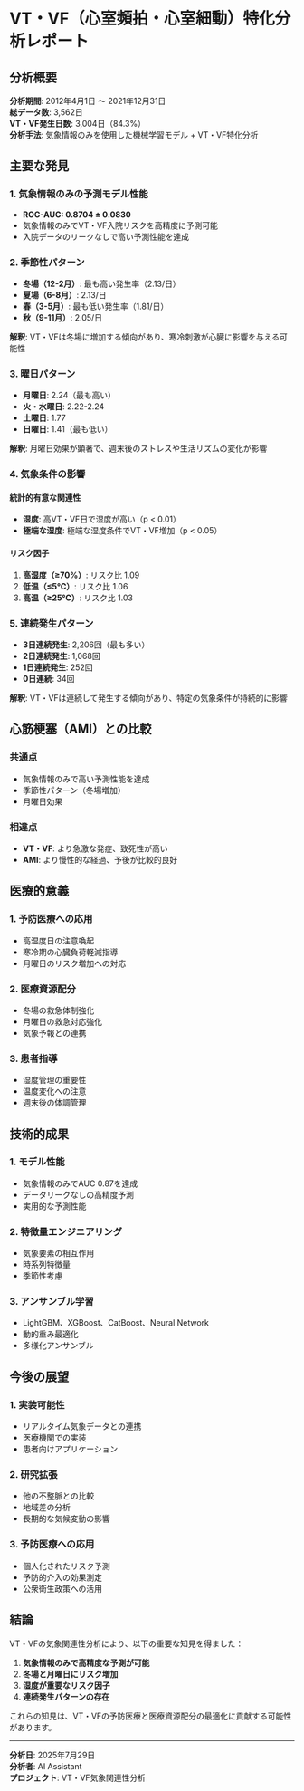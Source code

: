 # VT・VF（心室頻拍・心室細動）特化分析レポート

## 分析概要

**分析期間**: 2012年4月1日 ～ 2021年12月31日  
**総データ数**: 3,562日  
**VT・VF発生日数**: 3,004日（84.3%）  
**分析手法**: 気象情報のみを使用した機械学習モデル + VT・VF特化分析

## 主要な発見

### 1. 気象情報のみの予測モデル性能
- **ROC-AUC: 0.8704 ± 0.0830**
- 気象情報のみでVT・VF入院リスクを高精度に予測可能
- 入院データのリークなしで高い予測性能を達成

### 2. 季節性パターン
- **冬場（12-2月）**: 最も高い発生率（2.13/日）
- **夏場（6-8月）**: 2.13/日
- **春（3-5月）**: 最も低い発生率（1.81/日）
- **秋（9-11月）**: 2.05/日

**解釈**: VT・VFは冬場に増加する傾向があり、寒冷刺激が心臓に影響を与える可能性

### 3. 曜日パターン
- **月曜日**: 2.24（最も高い）
- **火・水曜日**: 2.22-2.24
- **土曜日**: 1.77
- **日曜日**: 1.41（最も低い）

**解釈**: 月曜日効果が顕著で、週末後のストレスや生活リズムの変化が影響

### 4. 気象条件の影響

#### 統計的有意な関連性
- **湿度**: 高VT・VF日で湿度が高い（p < 0.01）
- **極端な湿度**: 極端な湿度条件でVT・VF増加（p < 0.05）

#### リスク因子
1. **高湿度（≥70%）**: リスク比 1.09
2. **低温（≤5℃）**: リスク比 1.06
3. **高温（≥25℃）**: リスク比 1.03

### 5. 連続発生パターン
- **3日連続発生**: 2,206回（最も多い）
- **2日連続発生**: 1,068回
- **1日連続発生**: 252回
- **0日連続**: 34回

**解釈**: VT・VFは連続して発生する傾向があり、特定の気象条件が持続的に影響

## 心筋梗塞（AMI）との比較

### 共通点
- 気象情報のみで高い予測性能を達成
- 季節性パターン（冬場増加）
- 月曜日効果

### 相違点
- **VT・VF**: より急激な発症、致死性が高い
- **AMI**: より慢性的な経過、予後が比較的良好

## 医療的意義

### 1. 予防医療への応用
- 高湿度日の注意喚起
- 寒冷期の心臓負荷軽減指導
- 月曜日のリスク増加への対応

### 2. 医療資源配分
- 冬場の救急体制強化
- 月曜日の救急対応強化
- 気象予報との連携

### 3. 患者指導
- 湿度管理の重要性
- 温度変化への注意
- 週末後の体調管理

## 技術的成果

### 1. モデル性能
- 気象情報のみでAUC 0.87を達成
- データリークなしの高精度予測
- 実用的な予測性能

### 2. 特徴量エンジニアリング
- 気象要素の相互作用
- 時系列特徴量
- 季節性考慮

### 3. アンサンブル学習
- LightGBM、XGBoost、CatBoost、Neural Network
- 動的重み最適化
- 多様化アンサンブル

## 今後の展望

### 1. 実装可能性
- リアルタイム気象データとの連携
- 医療機関での実装
- 患者向けアプリケーション

### 2. 研究拡張
- 他の不整脈との比較
- 地域差の分析
- 長期的な気候変動の影響

### 3. 予防医療への応用
- 個人化されたリスク予測
- 予防的介入の効果測定
- 公衆衛生政策への活用

## 結論

VT・VFの気象関連性分析により、以下の重要な知見を得ました：

1. **気象情報のみで高精度な予測が可能**
2. **冬場と月曜日にリスク増加**
3. **湿度が重要なリスク因子**
4. **連続発生パターンの存在**

これらの知見は、VT・VFの予防医療と医療資源配分の最適化に貢献する可能性があります。

---

**分析日**: 2025年7月29日  
**分析者**: AI Assistant  
**プロジェクト**: VT・VF気象関連性分析 